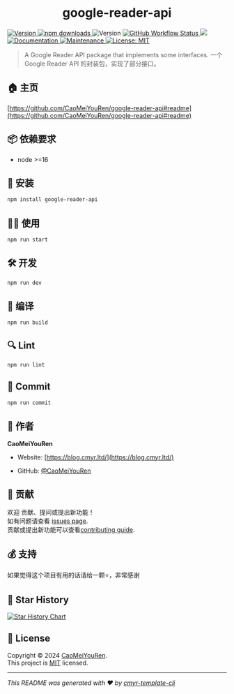 <h1 align="center">google-reader-api </h1>
<p>
  <a href="https://www.npmjs.com/package/google-reader-api" target="_blank">
    <img alt="Version" src="https://img.shields.io/npm/v/google-reader-api.svg">
  </a>
  <a href="https://www.npmjs.com/package/google-reader-api" target="_blank">
    <img alt="npm downloads" src="https://img.shields.io/npm/dt/google-reader-api?label=npm%20downloads&color=yellow">
  </a>
  <img alt="Version" src="https://img.shields.io/github/package-json/v/CaoMeiYouRen/google-reader-api.svg" />
  <a href="https://github.com/CaoMeiYouRen/google-reader-api/actions?query=workflow%3ARelease" target="_blank">
    <img alt="GitHub Workflow Status" src="https://img.shields.io/github/actions/workflow/status/CaoMeiYouRen/google-reader-api/release.yml?branch=master">
  </a>
  <img src="https://img.shields.io/badge/node-%3E%3D16-blue.svg" />
  <a href="https://github.com/CaoMeiYouRen/google-reader-api#readme" target="_blank">
    <img alt="Documentation" src="https://img.shields.io/badge/documentation-yes-brightgreen.svg" />
  </a>
  <a href="https://github.com/CaoMeiYouRen/google-reader-api/graphs/commit-activity" target="_blank">
    <img alt="Maintenance" src="https://img.shields.io/badge/Maintained%3F-yes-green.svg" />
  </a>
  <a href="https://github.com/CaoMeiYouRen/google-reader-api/blob/master/LICENSE" target="_blank">
    <img alt="License: MIT" src="https://img.shields.io/github/license/CaoMeiYouRen/google-reader-api?color=yellow" />
  </a>
</p>


> A Google Reader API package that implements some interfaces. 一个 Google Reader API 的封装包，实现了部分接口。

## 🏠 主页

[https://github.com/CaoMeiYouRen/google-reader-api#readme](https://github.com/CaoMeiYouRen/google-reader-api#readme)


## 📦 依赖要求


- node >=16

## 🚀 安装

```sh
npm install google-reader-api
```

## 👨‍💻 使用

```sh
npm run start
```

## 🛠️ 开发

```sh
npm run dev
```

## 🔧 编译

```sh
npm run build
```

## 🔍 Lint

```sh
npm run lint
```

## 💾 Commit

```sh
npm run commit
```


## 👤 作者


**CaoMeiYouRen**

* Website: [https://blog.cmyr.ltd/](https://blog.cmyr.ltd/)

* GitHub: [@CaoMeiYouRen](https://github.com/CaoMeiYouRen)


## 🤝 贡献

欢迎 贡献、提问或提出新功能！<br />如有问题请查看 [issues page](https://github.com/CaoMeiYouRen/google-reader-api/issues). <br/>贡献或提出新功能可以查看[contributing guide](https://github.com/CaoMeiYouRen/google-reader-api/blob/master/CONTRIBUTING.md).

## 💰 支持

如果觉得这个项目有用的话请给一颗⭐️，非常感谢

## 🌟 Star History

[![Star History Chart](https://api.star-history.com/svg?repos=CaoMeiYouRen/google-reader-api&type=Date)](https://star-history.com/#CaoMeiYouRen/google-reader-api&Date)

## 📝 License

Copyright © 2024 [CaoMeiYouRen](https://github.com/CaoMeiYouRen).<br />
This project is [MIT](https://github.com/CaoMeiYouRen/google-reader-api/blob/master/LICENSE) licensed.

***
_This README was generated with ❤️ by [cmyr-template-cli](https://github.com/CaoMeiYouRen/cmyr-template-cli)_
